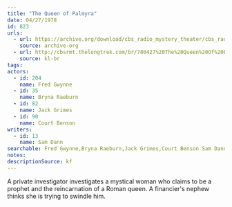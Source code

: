 ```yaml
---
title: "The Queen of Palmyra"
date: 04/27/1978
id: 823
urls: 
  - url: https://archive.org/download/cbs_radio_mystery_theater/cbs_radio_mystery_theater-0801-0850.zip/cbs_radio_mystery_theater-0801-0850%2Fcbsrmt_0823_queen_of_palmyra.mp3
    source: archive-org
  - url: http://cbsrmt.thelongtrek.com/br/780427%20The%20Queen%20Of%20Palmyra-WBBM.mp3
    source: kl-br
tags: 
actors:  
  - id: 204
    name: Fred Gwynne  
  - id: 35
    name: Bryna Raeburn  
  - id: 82
    name: Jack Grimes  
  - id: 90
    name: Court Benson
writers:  
  - id: 13
    name: Sam Dann
searchable: Fred Gwynne,Bryna Raeburn,Jack Grimes,Court Benson Sam Dann
notes: 
descriptionSource: kf
---
```

A private investigator investigates a mystical woman who claims to be a prophet and the reincarnation of a Roman queen. A financier's nephew thinks she is trying to swindle him.
